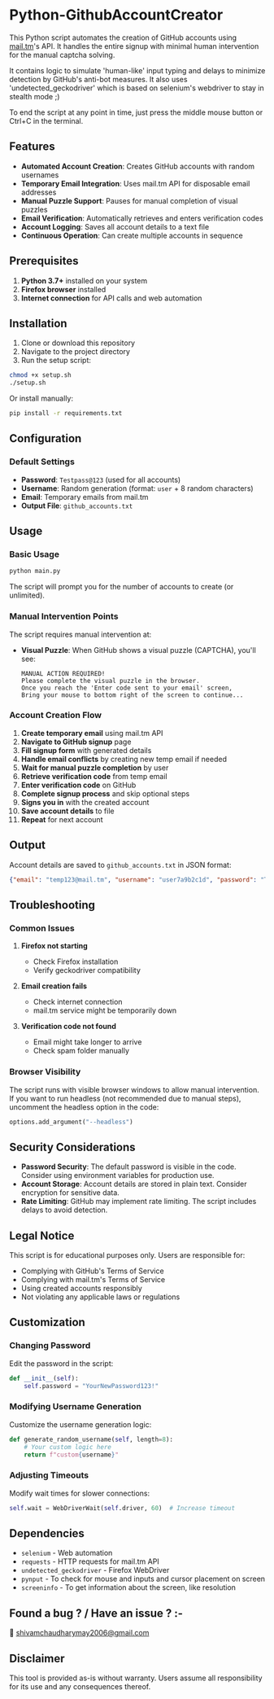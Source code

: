 # Python-GithubAccountCreator

This Python script automates the creation of GitHub accounts using [mail.tm](https://mail.tm/en/)'s API. It handles the entire signup with minimal human intervention for the manual captcha solving.

It contains logic to simulate 'human-like' input typing and delays to minimize detection by GitHub's anti-bot measures.
It also uses 'undetected_geckodriver' which is based on selenium's webdriver to stay in stealth mode ;)

To end the script at any point in time, just press the middle mouse button or Ctrl+C in the terminal.

## Features

- **Automated Account Creation**: Creates GitHub accounts with random usernames
- **Temporary Email Integration**: Uses mail.tm API for disposable email addresses
- **Manual Puzzle Support**: Pauses for manual completion of visual puzzles
- **Email Verification**: Automatically retrieves and enters verification codes
- **Account Logging**: Saves all account details to a text file
- **Continuous Operation**: Can create multiple accounts in sequence

## Prerequisites

1. **Python 3.7+** installed on your system
2. **Firefox browser** installed
4. **Internet connection** for API calls and web automation

## Installation

1. Clone or download this repository
2. Navigate to the project directory
3. Run the setup script:

```bash
chmod +x setup.sh
./setup.sh
```

Or install manually:

```bash
pip install -r requirements.txt
```

## Configuration

### Default Settings
- **Password**: `Testpass@123` (used for all accounts)
- **Username**: Random generation (format: `user` + 8 random characters)
- **Email**: Temporary emails from mail.tm
- **Output File**: `github_accounts.txt`

## Usage

### Basic Usage

```bash
python main.py
```

The script will prompt you for the number of accounts to create (or unlimited).

### Manual Intervention Points

The script requires manual intervention at:

- **Visual Puzzle**: When GitHub shows a visual puzzle (CAPTCHA), you'll see:
   ```
   MANUAL ACTION REQUIRED!
   Please complete the visual puzzle in the browser.
   Once you reach the 'Enter code sent to your email' screen,
   Bring your mouse to bottom right of the screen to continue...
   ```

### Account Creation Flow

1. **Create temporary email** using mail.tm API
2. **Navigate to GitHub signup** page
3. **Fill signup form** with generated details
4. **Handle email conflicts** by creating new temp email if needed
5. **Wait for manual puzzle completion** by user
6. **Retrieve verification code** from temp email
7. **Enter verification code** on GitHub
8. **Complete signup process** and skip optional steps
9. **Signs you in** with the created account
10. **Save account details** to file
11. **Repeat** for next account

## Output

Account details are saved to `github_accounts.txt` in JSON format:

```json
{"email": "temp123@mail.tm", "username": "user7a9b2c1d", "password": "Testpass@123", "temp_email_password": "temppassword123", "created_at": "2024-01-15 14:30:22"}
```

## Troubleshooting

### Common Issues

1. **Firefox not starting**
   - Check Firefox installation
   - Verify geckodriver compatibility

2. **Email creation fails**
   - Check internet connection
   - mail.tm service might be temporarily down

3. **Verification code not found**
   - Email might take longer to arrive
   - Check spam folder manually

### Browser Visibility

The script runs with visible browser windows to allow manual intervention. If you want to run headless (not recommended due to manual steps), uncomment the headless option in the code:

```python
options.add_argument("--headless")
```

## Security Considerations

- **Password Security**: The default password is visible in the code. Consider using environment variables for production use.
- **Account Storage**: Account details are stored in plain text. Consider encryption for sensitive data.
- **Rate Limiting**: GitHub may implement rate limiting. The script includes delays to avoid detection.

## Legal Notice

This script is for educational purposes only. Users are responsible for:
- Complying with GitHub's Terms of Service
- Complying with mail.tm's Terms of Service
- Using created accounts responsibly
- Not violating any applicable laws or regulations

## Customization

### Changing Password

Edit the password in the script:

```python
def __init__(self):
    self.password = "YourNewPassword123!"
```

### Modifying Username Generation

Customize the username generation logic:

```python
def generate_random_username(self, length=8):
    # Your custom logic here
    return f"custom{username}"
```

### Adjusting Timeouts

Modify wait times for slower connections:

```python
self.wait = WebDriverWait(self.driver, 60)  # Increase timeout
```

## Dependencies

- `selenium` - Web automation
- `requests` - HTTP requests for mail.tm API
- `undetected_geckodriver` - Firefox WebDriver
- `pynput` - To check for mouse and inputs and cursor placement on screen
- `screeninfo` - To get information about the screen, like resolution

## Found a bug ? / Have an issue ? :-
  📧 shivamchaudharymay2006@gmail.com

## Disclaimer

This tool is provided as-is without warranty. Users assume all responsibility for its use and any consequences thereof.
